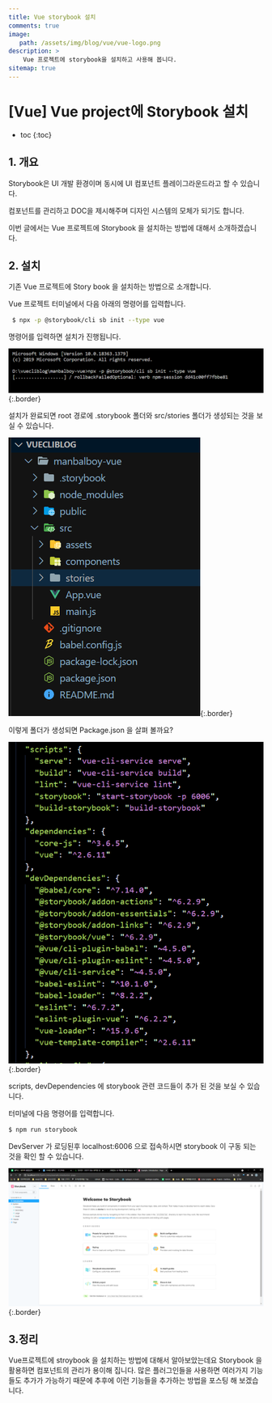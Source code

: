 ```yaml
---
title: Vue storybook 설치
comments: true
image: 
   path: /assets/img/blog/vue/vue-logo.png 
description: >
    Vue 프로젝트에 storybook을 설치하고 사용해 봅니다.
sitemap: true
---
```


# [Vue] Vue project에 Storybook 설치

* toc
{:toc}


## 1. 개요
Storybook은 UI 개발 환경이며 동시에 UI 컴포넌트 플레이그라운드라고 할 수 있습니다.

컴포넌트를 관리하고 DOC을 제시해주며 디자인 시스템의 모체가 되기도 합니다.

이번 글에서는 Vue 프로젝트에 Storybook 을 설치하는 방법에 대해서 소개하겠습니다.

## 2. 설치
기존 Vue 프로젝트에 Story book 을 설치하는 방법으로 소개합니다. 

Vue 프로젝트 터미널에서 다음 아래의 명령어를 입력합니다. 
```bash
 $ npx -p @storybook/cli sb init --type vue
```
명령어를 입력하면 설치가 진행됩니다. 

![storybook](/assets/img/blog/vue/2021/05/08.PNG  "storybook"){:.border}

설치가 완료되면 root 경로에 .storybook 폴더와 src/stories 폴더가 생성되는 것을 보실 수 있습니다. 

![storybook](/assets/img/blog/vue/2021/05/09.PNG  "storybook"){:.border}

이렇게 폴더가 생성되면 Package.json 을 살펴 볼까요?

![storybook](/assets/img/blog/vue/2021/05/10.PNG  "storybook"){:.border}

scripts, devDependencies 에 storybook 관련 코드들이 추가 된 것을 보실 수 있습니다.

터미널에 다음 명령어를 입력합니다. 

```bash
$ npm run storybook
```
DevServer 가 로딩된후 localhost:6006 으로 접속하시면 storybook 이 구동 되는 것을 확인 할 수 있습니다.


![storybook](/assets/img/blog/vue/2021/05/11.PNG  "storybook"){:.border}

## 3.정리
Vue프로젝트에 stroybook 을 설치하는 방법에 대해서 알아보았는데요 Storybook 을 활용하면 컴포넌트의 관리가 용이해 집니다. 많은 플러그인들을 사용하면 여러가지 기능들도 추가가 가능하기 때문에 추후에 이런 기능들을 추가하는 방법을 포스팅 해 보겠습니다. 